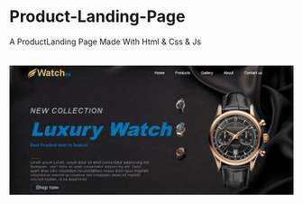 # Product-Landing-Page
A ProductLanding Page Made With Html &amp; Css &amp; Js
<br>
<br>
<br>
<img src="Images/_112.PNG">
